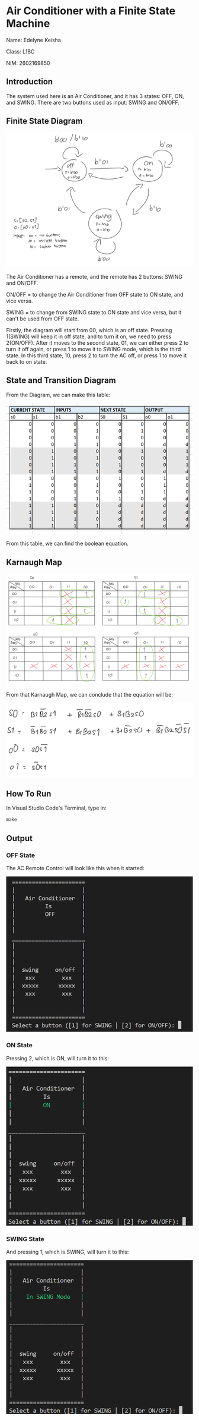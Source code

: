 # Air Conditioner with a Finite State Machine

Name: Edelyne Keisha

Class: L1BC

NIM: 2602169850

## Introduction

The system used here is an Air Conditioner, and it has 3 states: OFF, ON, and SWING. There are two buttons used as input: SWING and ON/OFF.


## Finite State Diagram

![states](images/FSMdiagram.png)

The Air Conditioner has a remote, and the remote has 2 buttons: SWING and ON/OFF.

ON/OFF = to change the Air Conditioner from OFF state to ON state, and vice versa.

SWING = to change from SWING state to ON state and vice versa, but it can't be used from OFF state.

Firstly, the diagram will start from 00, which is an off state. Pressing 1(SWING) will keep it in off state, and to turn it on, we need to press 2(ON/OFF). After it moves to the second state, 01, we can either press 2 to turn it off again, or press 1 to move it to SWING mode, which is the third state. In this third state, 10, press 2 to turn the AC off, or press 1 to move it back to on state.


## State and Transition Diagram

From the Diagram, we can make this table:

![table](images/StateTableFix2.png)

From this table, we can find the boolean equation.


## Karnaugh Map

![kmap](images/KMAPFIX2.png)

From that Karnaugh Map, we can conclude that the equation will be:

![equations](images/EquationsFix.png)


## How To Run

In Visual Studio Code's Terminal, type in:
```c
make
```


## Output

### OFF State

The AC Remote Control will look like this when it started:

![off](images/OFFstate.png)

### ON State

Pressing 2, which is ON, will turn it to this:

![on](images/ONstate.png)

### SWING State

And pressing 1, which is SWING, will turn it to this:

![swing](images/SWINGstate.png)

